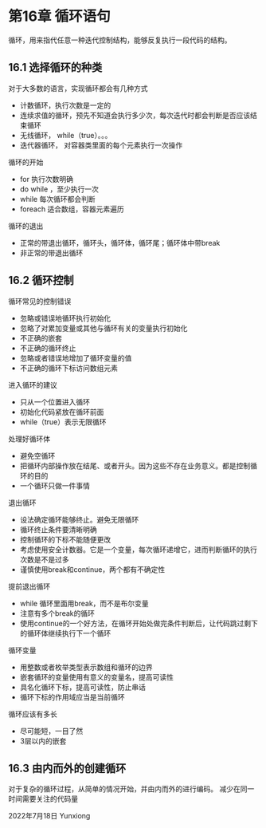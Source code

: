 # 第16章 循环语句
循环，用来指代任意一种迭代控制结构，能够反复执行一段代码的结构。

## 16.1 选择循环的种类
对于大多数的语言，实现循环都会有几种方式
- 计数循环，执行次数是一定的
- 连续求值的循环，预先不知道会执行多少次，每次迭代时都会判断是否应该结束循环
- 无线循环， while（true）。。。
- 迭代器循环， 对容器类里面的每个元素执行一次操作

循环的开始
- for 执行次数明确
- do while ，至少执行一次
- while  每次循环都会判断
- foreach 适合数组，容器元素遍历

循环的退出
- 正常的带退出循环，循环头，循环体，循环尾；循环体中带break
- 非正常的带退出循环

## 16.2 循环控制
循环常见的控制错误
- 忽略或错误地循环执行初始化
- 忽略了对累加变量或其他与循环有关的变量执行初始化
- 不正确的嵌套
- 不正确的循环终止
- 忽略或者错误地增加了循环变量的值
- 不正确的循环下标访问数组元素

进入循环的建议
- 只从一个位置进入循环
- 初始化代码紧放在循环前面
- while（true）表示无限循环

处理好循环体
- 避免空循环
- 把循环内部操作放在结尾、或者开头。因为这些不存在业务意义。都是控制循环的目的
- 一个循环只做一件事情

退出循环
- 设法确定循环能够终止。避免无限循环
- 循环终止条件要清晰明确
- 控制循环的下标不能随便更改
- 考虑使用安全计数器。它是一个变量，每次循环递增它，进而判断循环的执行次数是不是过多
- 谨慎使用break和continue，两个都有不确定性

提前退出循环
- while 循环里面用break，而不是布尔变量
- 注意有多个break的循环
- 使用continue的一个好方法，在循环开始处做完条件判断后，让代码跳过剩下的循环体继续执行下一个循环

循环变量
- 用整数或者枚举类型表示数组和循环的边界
- 嵌套循环的变量使用有意义的变量名，提高可读性
- 具名化循环下标，提高可读性，防止串话
- 循环下标的作用域应当是当前循环

循环应该有多长
- 尽可能短，一目了然
- 3层以内的嵌套

## 16.3 由内而外的创建循环
对于复杂的循环过程，从简单的情况开始，并由内而外的进行编码。
减少在同一时间需要关注的代码量

2022年7月18日
Yunxiong
